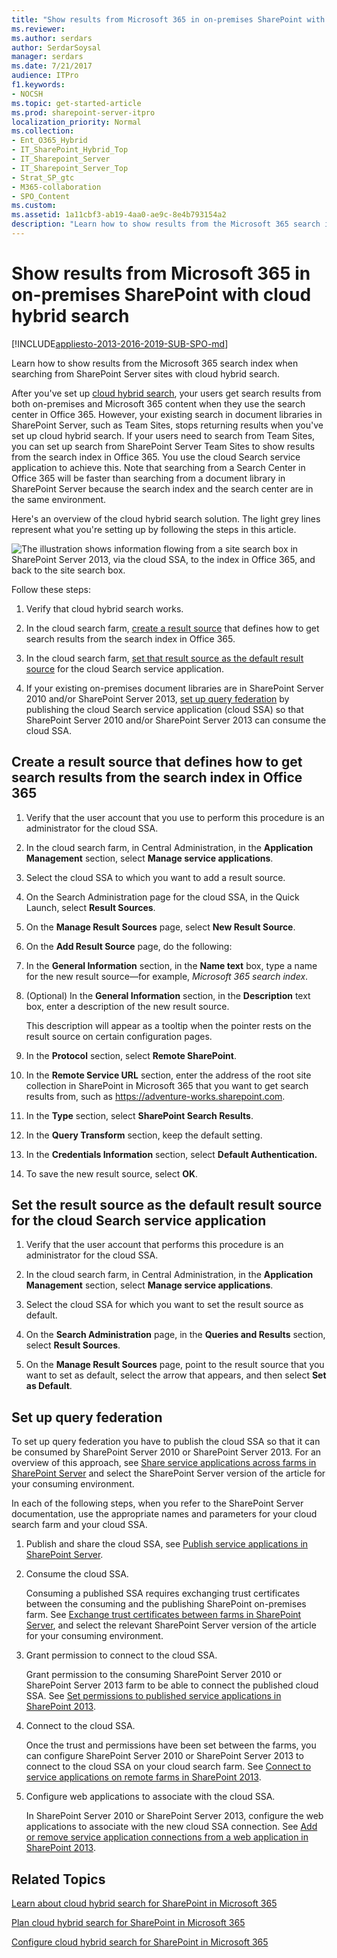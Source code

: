 ```yaml
---
title: "Show results from Microsoft 365 in on-premises SharePoint with cloud hybrid search"
ms.reviewer: 
ms.author: serdars
author: SerdarSoysal
manager: serdars
ms.date: 7/21/2017
audience: ITPro
f1.keywords:
- NOCSH
ms.topic: get-started-article
ms.prod: sharepoint-server-itpro
localization_priority: Normal
ms.collection:
- Ent_O365_Hybrid
- IT_SharePoint_Hybrid_Top
- IT_Sharepoint_Server
- IT_Sharepoint_Server_Top
- Strat_SP_gtc
- M365-collaboration
- SPO_Content
ms.custom: 
ms.assetid: 1a11cbf3-ab19-4aa0-ae9c-8e4b793154a2
description: "Learn how to show results from the Microsoft 365 search index when searching from SharePoint Server sites with cloud hybrid search."
---
```


# Show results from Microsoft 365 in on-premises SharePoint with cloud hybrid search

[!INCLUDE[appliesto-2013-2016-2019-SUB-SPO-md](../includes/appliesto-2013-2016-2019-SUB-SPO-md.md)]

Learn how to show results from the Microsoft 365 search index when searching from SharePoint Server sites with cloud hybrid search.
  
After you've set up [cloud hybrid search](./learn-about-cloud-hybrid-search-for-sharepoint.md), your users get search results from both on-premises and Microsoft 365 content when they use the search center in Office 365. However, your existing search in document libraries in SharePoint Server, such as Team Sites, stops returning results when you've set up cloud hybrid search. If your users need to search from Team Sites, you can set up search from SharePoint Server Team Sites to show results from the search index in Office 365. You use the cloud Search service application to achieve this. Note that searching from a Search Center in Office 365 will be faster than searching from a document library in SharePoint Server because the search index and the search center are in the same environment.
  
Here's an overview of the cloud hybrid search solution. The light grey lines represent what you're setting up by following the steps in this article.
  
![The illustration shows information flowing from a site search box in SharePoint Server 2013, via the cloud SSA, to the index in Office 365, and back to the site search box.](../media/b553afc7-6903-4b16-b893-f621e69eaec5.png)
  
Follow these steps:
  
1. Verify that cloud hybrid search works.
    
2. In the cloud search farm, [create a result source](#create-a-result-source-that-defines-how-to-get-search-results-from-the-search-index-in-office-365) that defines how to get search results from the search index in Office 365.
    
3. In the cloud search farm, [set that result source as the default result source](#set-the-result-source-as-the-default-result-source-for-the-cloud-search-service-application) for the cloud Search service application.
    
4. If your existing on-premises document libraries are in SharePoint Server 2010 and/or SharePoint Server 2013, [set up query federation](#set-up-query-federation) by publishing the cloud Search service application (cloud SSA) so that SharePoint Server 2010 and/or SharePoint Server 2013 can consume the cloud SSA. 
    
## Create a result source that defines how to get search results from the search index in Office 365
<a name="BKMK_Create_result_source_for_O365_index"> </a>

1. Verify that the user account that you use to perform this procedure is an administrator for the cloud SSA.
    
2. In the cloud search farm, in Central Administration, in the **Application Management** section, select **Manage service applications**. 
    
3. Select the cloud SSA to which you want to add a result source.
    
4. On the Search Administration page for the cloud SSA, in the Quick Launch, select **Result Sources**. 
    
5. On the **Manage Result Sources** page, select **New Result Source**. 
    
6. On the **Add Result Source** page, do the following: 
    
1. In the **General Information** section, in the **Name text** box, type a name for the new result source—for example,  *Microsoft 365 search index*. 
    
2. (Optional) In the **General Information** section, in the **Description** text box, enter a description of the new result source. 
    
    This description will appear as a tooltip when the pointer rests on the result source on certain configuration pages.
    
3. In the **Protocol** section, select **Remote SharePoint**. 
    
4. In the **Remote Service URL** section, enter the address of the root site collection in SharePoint in Microsoft 365 that you want to get search results from, such as https://adventure-works.sharepoint.com. 
    
5. In the **Type** section, select **SharePoint Search Results**. 
    
6. In the **Query Transform** section, keep the default setting. 
    
7. In the **Credentials Information** section, select **Default Authentication.**
    
8. To save the new result source, select **OK**. 
    
## Set the result source as the default result source for the cloud Search service application
<a name="BKMK_Set_as_default_result_source"> </a>

1. Verify that the user account that performs this procedure is an administrator for the cloud SSA.
    
2. In the cloud search farm, in Central Administration, in the **Application Management** section, select **Manage service applications**. 
    
3. Select the cloud SSA for which you want to set the result source as default.
    
4. On the **Search Administration** page, in the **Queries and Results** section, select **Result Sources**. 
    
5. On the **Manage Result Sources** page, point to the result source that you want to set as default, select the arrow that appears, and then select **Set as Default**. 
    
## Set up query federation
<a name="BKMK_Set_up_query_federation"> </a>

To set up query federation you have to publish the cloud SSA so that it can be consumed by SharePoint Server 2010 or SharePoint Server 2013. For an overview of this approach, see [Share service applications across farms in SharePoint Server](../administration/share-service-applications-across-farms.md) and select the SharePoint Server version of the article for your consuming environment. 
  
In each of the following steps, when you refer to the SharePoint Server documentation, use the appropriate names and parameters for your cloud search farm and your cloud SSA.
  
1. Publish and share the cloud SSA, see [Publish service applications in SharePoint Server](../administration/publish-a-service-application.md).
    
2. Consume the cloud SSA.
    
    Consuming a published SSA requires exchanging trust certificates between the consuming and the publishing SharePoint on-premises farm. See [Exchange trust certificates between farms in SharePoint Server](../administration/exchange-trust-certificates-between-farms.md), and select the relevant SharePoint Server version of the article for your consuming environment.
    
3. Grant permission to connect to the cloud SSA.
    
    Grant permission to the consuming SharePoint Server 2010 or SharePoint Server 2013 farm to be able to connect the published cloud SSA. See [Set permissions to published service applications in SharePoint 2013](../administration/set-permission-to-a-published-service-application.md).
    
4. Connect to the cloud SSA.
    
    Once the trust and permissions have been set between the farms, you can configure SharePoint Server 2010 or SharePoint Server 2013 to connect to the cloud SSA on your cloud search farm. See [Connect to service applications on remote farms in SharePoint 2013](../administration/connect-to-a-service-application-on-a-remote-farm.md).
    
5. Configure web applications to associate with the cloud SSA.
    
    In SharePoint Server 2010 or SharePoint Server 2013, configure the web applications to associate with the new cloud SSA connection. See [Add or remove service application connections from a web application in SharePoint 2013](../administration/add-or-remove-a-service-application-connection-to-a-web-application.md).
    
## Related Topics
<a name="BKMK_Set_up_query_federation"> </a>

[Learn about cloud hybrid search for SharePoint in Microsoft 365](./learn-about-cloud-hybrid-search-for-sharepoint.md)
  
[Plan cloud hybrid search for SharePoint in Microsoft 365](./plan-cloud-hybrid-search-for-sharepoint.md)
  
[Configure cloud hybrid search for SharePoint in Microsoft 365](./configure-cloud-hybrid-searchroadmap.md)
